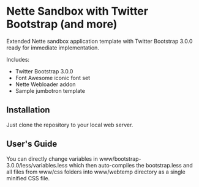 Nette Sandbox with Twitter Bootstrap (and more)
===============================================

Extended Nette sandbox application template with Twitter Bootstrap 3.0.0 ready for immediate implementation.

Includes:

- Twitter Bootstrap 3.0.0
- Font Awesome iconic font set
- Nette Webloader addon 
- Sample jumbotron template



Installation
------------

Just clone the repository to your local web server.


User's Guide
------------

You can directly change variables in www/bootstrap-3.0.0/less/variables.less which then auto-compiles the bootstrap.less and all files from www/css folders into www/webtemp directory as a single minified CSS file.